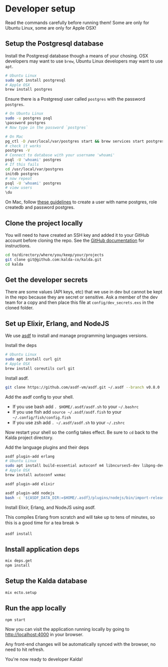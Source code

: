 # Developer setup

Read the commands carefully before running them! Some are only for Ubuntu Linux, some are only for Apple OSX!

## Setup the Postgresql database

Install the Postgresql database though a means of your chosing. OSX
developers may want to use `brew`, Ubuntu Linux developers may want to use
`apt`. 

```sh
# Ubuntu Linux
sudo apt install postgresql
# Apple OSX
brew install postgres
```

Ensure there is a Postgresql user called `postgres` with the password
`postgres`.

```sh
# On Ubuntu Linux
sudo -u postgres psql 
\password postgres
# Now type in the password `postgres`
```

```sh
# On Mac
pg_ctl -D /usr/local/var/postgres start && brew services start postgresql
# check it works
postgres -V
# Connect to database with your username 'whoami'
psql -U 'whoami' postgres
# If this fails
cd /usr/local/var/postgres
initdb postgres
# now repeat
psql -U 'whoami' postgres
# view users
\du
```

On Mac, follow [these guidelines](https://www.codementor.io/@engineerapart/getting-started-with-postgresql-on-mac-osx-are8jcopb#a1-create-role-with-psql) to create a user with name postgres, role createdb and password postgres.


## Clone the project locally

You will need to have created an SSH key and added it to your GitHub account
before cloning the repo. See the [GitHub documentation][gh-ssh] for instructions.

[gh-ssh]: https://docs.github.com/en/free-pro-team@latest/github/authenticating-to-github/connecting-to-github-with-ssh

```sh
cd to/directory/where/you/keep/your/projects
git clone git@github.com:kalda-co/kalda.git
cd kalda
```

## Get the developer secrets

There are some values (API keys, etc) that we use in dev but cannot be kept
in the repo because they are secret or sensitive. Ask a member of the dev team
for a copy and then place this file at `config/dev_secrets.exs` in the cloned 
folder.


## Set up Elixir, Erlang, and NodeJS 

We use [asdf](https://github.com/asdf-vm/asdf) to install and manage
programming languages versions.

Install the deps

```sh
# Ubuntu Linux
sudo apt install curl git
# Apple OSX
brew install coreutils curl git
```

Install asdf.

```sh
git clone https://github.com/asdf-vm/asdf.git ~/.asdf --branch v0.8.0
```

Add the asdf config to your shell.

- If you use bash add `. $HOME/.asdf/asdf.sh` to your `~/.bashrc`
- If you use fish add `source ~/.asdf/asdf.fish` to your `~/.config/fish/config.fish`
- If you use zsh add `. ~/.asdf/asdf.sh` to your `~/.zshrc`

Now restart your shell so the config takes effect. Be sure to `cd` back to
the Kalda project directory.

Add the language plugins and their deps

```sh
asdf plugin-add erlang
# Ubuntu Linux
sudo apt install build-essential autoconf m4 libncurses5-dev libpng-dev libssh-dev unixodbc-dev xsltproc libxml2-utils libncurses-dev
# Apple OSX
brew install autoconf wxmac
```

```sh
asdf plugin-add elixir
```

```sh
asdf plugin-add nodejs
bash -c '${ASDF_DATA_DIR:=$HOME/.asdf}/plugins/nodejs/bin/import-release-team-keyring'
```

Install Elixir, Erlang, and NodeJS using asdf. 

This compiles Erlang from scratch and will take up to tens of minutes, so
this is a good time for a tea break ☕

```sh
asdf install
```

## Install application deps

```sh
mix deps.get
npm install
```

## Setup the Kalda database

```sh
mix ecto.setup
```

## Run the app locally

```sh
npm start
```
Now you can visit the application running locally by going to
<http://localhost:4000> in your browser. 

Any front-end changes will be automatically synced with the browser, no need
to hit refresh.

You're now ready to developer Kalda!

